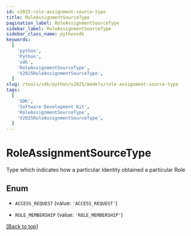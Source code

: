 ```yaml
---
id: v2025-role-assignment-source-type
title: RoleAssignmentSourceType
pagination_label: RoleAssignmentSourceType
sidebar_label: RoleAssignmentSourceType
sidebar_class_name: pythonsdk
keywords:
  [
    'python',
    'Python',
    'sdk',
    'RoleAssignmentSourceType',
    'V2025RoleAssignmentSourceType',
  ]
slug: /tools/sdk/python/v2025/models/role-assignment-source-type
tags:
  [
    'SDK',
    'Software Development Kit',
    'RoleAssignmentSourceType',
    'V2025RoleAssignmentSourceType',
  ]
---
```


# RoleAssignmentSourceType

Type which indicates how a particular Identity obtained a particular Role

## Enum

- `ACCESS_REQUEST` (value: `'ACCESS_REQUEST'`)

- `ROLE_MEMBERSHIP` (value: `'ROLE_MEMBERSHIP'`)

[[Back to top]](#)

